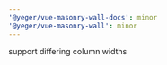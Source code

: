 ```yaml
---
'@yeger/vue-masonry-wall-docs': minor
'@yeger/vue-masonry-wall': minor
---
```


support differing column widths
